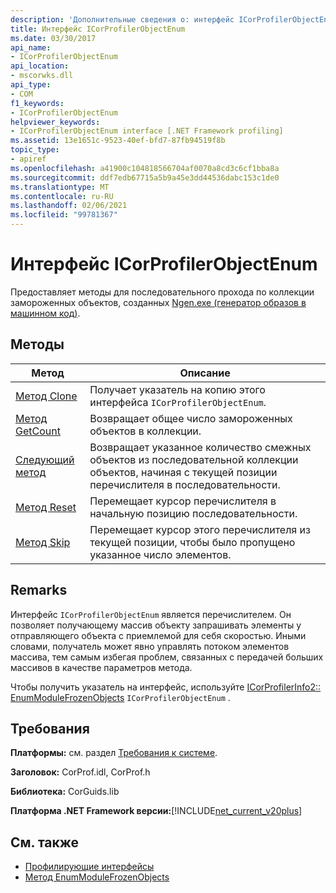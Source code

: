 ```yaml
---
description: 'Дополнительные сведения о: интерфейс ICorProfilerObjectEnum'
title: Интерфейс ICorProfilerObjectEnum
ms.date: 03/30/2017
api_name:
- ICorProfilerObjectEnum
api_location:
- mscorwks.dll
api_type:
- COM
f1_keywords:
- ICorProfilerObjectEnum
helpviewer_keywords:
- ICorProfilerObjectEnum interface [.NET Framework profiling]
ms.assetid: 13e1651c-9523-40ef-bfd7-87fb94519f8b
topic_type:
- apiref
ms.openlocfilehash: a41900c104818566704af0070a8cd3c6cf1bba8a
ms.sourcegitcommit: ddf7edb67715a5b9a45e3dd44536dabc153c1de0
ms.translationtype: MT
ms.contentlocale: ru-RU
ms.lasthandoff: 02/06/2021
ms.locfileid: "99781367"
---
```

# <a name="icorprofilerobjectenum-interface"></a>Интерфейс ICorProfilerObjectEnum

Предоставляет методы для последовательного прохода по коллекции замороженных объектов, созданных [Ngen.exe (генератор образов в машинном код)](../../tools/ngen-exe-native-image-generator.md).  
  
## <a name="methods"></a>Методы  
  
|Метод|Описание|  
|------------|-----------------|  
|[Метод Clone](icorprofilerobjectenum-clone-method.md)|Получает указатель на копию этого интерфейса `ICorProfilerObjectEnum`.|  
|[Метод GetCount](icorprofilerobjectenum-getcount-method.md)|Возвращает общее число замороженных объектов в коллекции.|  
|[Следующий метод](icorprofilerobjectenum-next-method.md)|Возвращает указанное количество смежных объектов из последовательной коллекции объектов, начиная с текущей позиции перечислителя в последовательности.|  
|[Метод Reset](icorprofilerobjectenum-reset-method.md)|Перемещает курсор перечислителя в начальную позицию последовательности.|  
|[Метод Skip](icorprofilerobjectenum-skip-method.md)|Перемещает курсор этого перечислителя из текущей позиции, чтобы было пропущено указанное число элементов.|  
  
## <a name="remarks"></a>Remarks  

 Интерфейс `ICorProfilerObjectEnum` является перечислителем. Он позволяет получающему массив объекту запрашивать элементы у отправляющего объекта с приемлемой для себя скоростью. Иными словами, получатель может явно управлять потоком элементов массива, тем самым избегая проблем, связанных с передачей больших массивов в качестве параметров метода.  
  
 Чтобы получить указатель на интерфейс, используйте [ICorProfilerInfo2:: EnumModuleFrozenObjects](icorprofilerinfo2-enummodulefrozenobjects-method.md) `ICorProfilerObjectEnum` .  
  
## <a name="requirements"></a>Требования  

 **Платформы:** см. раздел [Требования к системе](../../get-started/system-requirements.md).  
  
 **Заголовок:** CorProf.idl, CorProf.h  
  
 **Библиотека:** CorGuids.lib  
  
 **Платформа .NET Framework версии:**[!INCLUDE[net_current_v20plus](../../../../includes/net-current-v20plus-md.md)]  
  
## <a name="see-also"></a>См. также

- [Профилирующие интерфейсы](profiling-interfaces.md)
- [Метод EnumModuleFrozenObjects](icorprofilerinfo2-enummodulefrozenobjects-method.md)
